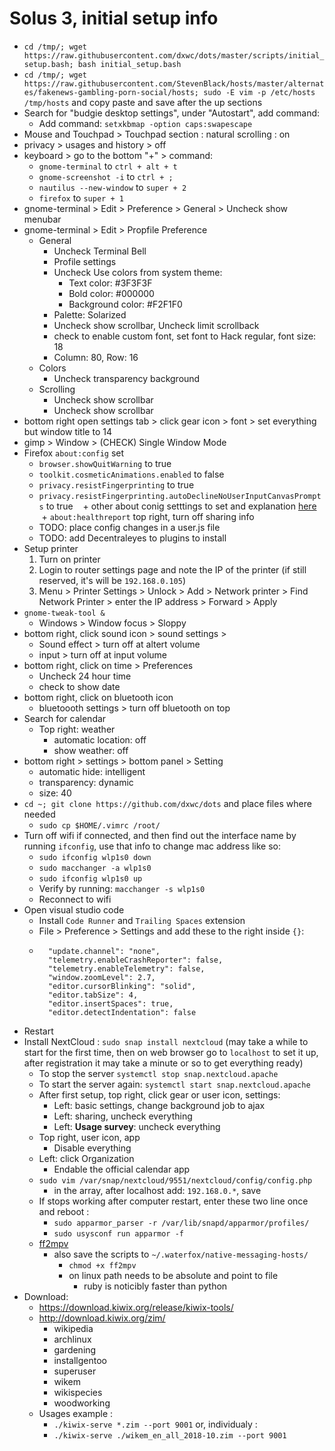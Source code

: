 # Solus 3, initial setup info

+ `cd /tmp/; wget https://raw.githubusercontent.com/dxwc/dots/master/scripts/initial_setup.bash; bash initial_setup.bash`
+ `cd /tmp/; wget https://raw.githubusercontent.com/StevenBlack/hosts/master/alternates/fakenews-gambling-porn-social/hosts; sudo -E vim -p /etc/hosts /tmp/hosts` and copy paste and save after the up sections
+ Search for "budgie desktop settings", under "Autostart", add command:
    + Add command: `setxkbmap -option caps:swapescape`
+ Mouse and Touchpad > Touchpad section : natural scrolling : on
+ privacy > usages and history > off
+ keyboard > go to the bottom "+" > command: 
	+ `gnome-terminal` to `ctrl + alt + t`
	+ `gnome-screenshot -i` to `ctrl + ;`
	+ `nautilus --new-window` to `super + 2`
	+ `firefox` to `super + 1`
+ gnome-terminal > Edit > Preference > General > Uncheck show menubar
+ gnome-terminal > Edit > Propfile Preference
	+ General
		+ Uncheck Terminal Bell
		+ Profile settings
		+ Uncheck Use colors from system theme:
			+ Text color: #3F3F3F
			+ Bold color: #000000
			+ Background color: #F2F1F0
		+ Palette: Solarized
		+ Uncheck show scrollbar, Uncheck limit scrollback
		+ check to enable custom font, set font to Hack regular, font size: 18
		+ Column: 80, Row: 16
	+ Colors
		+ Uncheck transparency background
	+ Scrolling
		+ Uncheck show scrollbar
		+ Uncheck show scrollbar
+ bottom right open settings tab > click gear icon > font > set everything but window title to 14
+ gimp > Window > (CHECK) Single Window Mode
+ Firefox `about:config` set
    + `browser.showQuitWarning` to true
    + `toolkit.cosmeticAnimations.enabled` to false
    + `privacy.resistFingerprinting` to true
    + `privacy.resistFingerprinting.autoDeclineNoUserInputCanvasPrompts` to true
    + other about conig setttings to set and explanation [here](https://www.privacytools.io/#about_config)
    + `about:healthreport` top right, turn off sharing info
    + TODO: place config changes in a user.js file
    + TODO: add Decentraleyes to plugins to install
+ Setup printer
    1. Turn on printer
    2. Login to router settings page and note the IP of the printer (if still reserved, it's will be `192.168.0.105`)
    3. Menu > Printer Settings > Unlock > Add > Network printer > Find Network Printer > enter the IP address > Forward > Apply
+ `gnome-tweak-tool &`
	+ Windows > Window focus > Sloppy
+ bottom right, click sound icon > sound settings > 
	+ Sound effect > turn off at altert volume
	+ input > turn off at input volume
+ bottom right, click on time > Preferences
	+ Uncheck 24 hour time
	+ check to show date
+ bottom right, click on bluetooth icon
	+ bluetoooth settings > turn off bluetooth on top
+ Search for calendar
    + Top right: weather
        + automatic location: off
        + show weather: off
+ bottom right > settings > bottom panel > Setting
    + automatic hide: intelligent
    + transparency: dynamic
    + size: 40
+ `cd ~; git clone https://github.com/dxwc/dots` and place files where
  needed
    + `sudo cp $HOME/.vimrc /root/`
+ Turn off wifi if connected, and then find out the interface name by
  running `ifconfig`, use that info to change mac address like so:
    + `sudo ifconfig wlp1s0 down`
    + `sudo macchanger -a wlp1s0`
    + `sudo ifconfig wlp1s0 up`
    + Verify by running: `macchanger -s wlp1s0`
    + Reconnect to wifi
+ Open visual studio code
	+ Install `Code Runner` and `Trailing Spaces` extension
	+ File > Preference > Settings  and add these to the right inside `{}`:
	+ ```
	    "update.channel": "none",
	    "telemetry.enableCrashReporter": false,
	    "telemetry.enableTelemetry": false,
	    "window.zoomLevel": 2.7,
	    "editor.cursorBlinking": "solid",
	    "editor.tabSize": 4,
	    "editor.insertSpaces": true,
	    "editor.detectIndentation": false
	  ```
+ Restart
+ Install NextCloud : `sudo snap install nextcloud` (may take a while to
  start for the first time, then on web browser go to `localhost` to set it
  up, after registration it may take a minute or so to get everything
  ready)
    + To stop the server `systemctl stop snap.nextcloud.apache`
    + To start the server again: `systemctl start snap.nextcloud.apache`
    + After first setup, top right, click gear or user icon, settings:
        + Left: basic settings, change background job to ajax
        + Left: sharing, uncheck everything
        + Left: **Usage survey**: uncheck everything
    + Top right, user icon, app
        + Disable everything
    + Left: click Organization
        + Endable the official calendar app
    + `sudo vim /var/snap/nextcloud/9551/nextcloud/config/config.php`
        + in the array, after localhost add: `192.168.0.*`, save
    + If stops working after computer restart, enter these two line once
      and reboot :
        + `sudo apparmor_parser -r /var/lib/snapd/apparmor/profiles/`
        + `sudo usysconf run apparmor -f`
    + [ff2mpv](https://github.com/woodruffw/ff2mpv)
        + also save the scripts to `~/.waterfox/native-messaging-hosts/`
            + `chmod +x ff2mpv`
            + on linux path needs to be absolute and point to file
                + ruby is noticibly faster than python
+ Download:
    + <https://download.kiwix.org/release/kiwix-tools/>
    + <http://download.kiwix.org/zim/>
        + wikipedia
        + archlinux
        + gardening
        + installgentoo
        + superuser
        + wikem
        + wikispecies
        + woodworking
    + Usages example :
        + `./kiwix-serve *.zim --port 9001` or, individualy :
        + `./kiwix-serve ./wikem_en_all_2018-10.zim --port 9001` 

